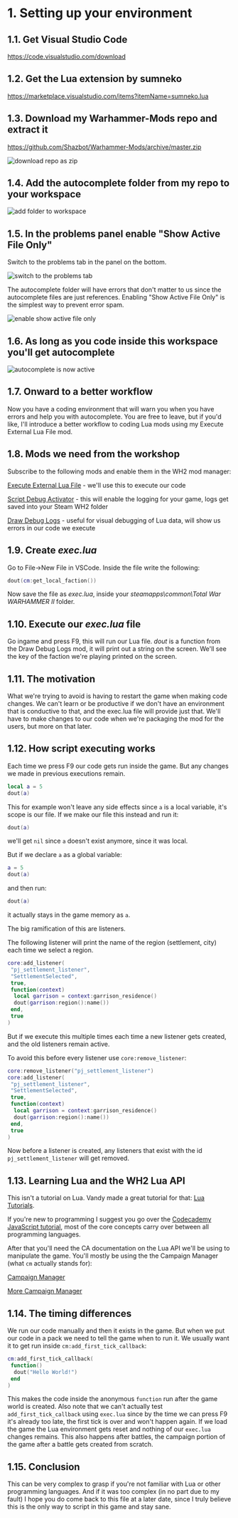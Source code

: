 # 1. Setting up your environment

## 1.1. Get Visual Studio Code

<https://code.visualstudio.com/download>

## 1.2. Get the Lua extension by sumneko

<https://marketplace.visualstudio.com/items?itemName=sumneko.lua>

## 1.3. Download my Warhammer-Mods repo and extract it

<https://github.com/Shazbot/Warhammer-Mods/archive/master.zip>

![download repo as zip](images/download_repo.png)

## 1.4. Add the autocomplete folder from my repo to your workspace

![add folder to workspace](images/add_folder_to_workspace.png)

## 1.5. In the problems panel enable "Show Active File Only"

Switch to the problems tab in the panel on the bottom.

![switch to the problems tab](images/problems_tab.png)

The autocomplete folder will have errors that don't matter to us since the autocomplete files are just references. Enabling "Show Active File Only" is the simplest way to prevent error spam.

![enable show active file only](images/show_active_file_only.png)

## 1.6. As long as you code inside this workspace you'll get autocomplete

![autocomplete is now active](images/autocomplete.png)

## 1.7. Onward to a better workflow

Now you have a coding environment that will warn you when you have errors and help you with autocomplete. You are free to leave, but if you'd like, I'll introduce a better workflow to coding Lua mods using my Execute External Lua File mod.

## 1.8. Mods we need from the workshop

Subscribe to the following mods and enable them in the WH2 mod manager:

[Execute External Lua File](https://steamcommunity.com/sharedfiles/filedetails/?id=1916572654) - we'll use this to execute our code

[Script Debug Activator](https://steamcommunity.com/sharedfiles/filedetails/?id=1271877744) - this will enable the logging for your game, logs get saved into your Steam WH2 folder

[Draw Debug Logs](https://steamcommunity.com/sharedfiles/filedetails/?id=1929093751) - useful for visual debugging of Lua data, will show us errors in our code we execute

## 1.9. Create _exec.lua_

Go to File->New File in VSCode.
Inside the file write the following:

```lua
dout(cm:get_local_faction())
```

Now save the file as _exec.lua_, inside your _steamapps\common\Total War WARHAMMER II_ folder.

## 1.10. Execute our _exec.lua_ file

Go ingame and press F9, this will run our Lua file.
_dout_ is a function from the Draw Debug Logs mod, it will print out a string on the screen. We'll see the key of the faction we're playing printed on the screen.

## 1.11. The motivation

What we're trying to avoid is having to restart the game when making code changes. We can't learn or be productive if we don't have an environment that is conductive to that, and the exec.lua file will provide just that.
We'll have to make changes to our code when we're packaging the mod for the users, but more on that later.

## 1.12. How script executing works

Each time we press F9 our code gets run inside the game.
But any changes we made in previous executions remain.

```lua
local a = 5
dout(a)
```

This for example won't leave any side effects since `a` is a local variable, it's scope is our file.
If we make our file this instead and run it:

```lua
dout(a)
```

we'll get `nil` since `a` doesn't exist anymore, since it was local.

But if we declare `a` as a global variable:

```lua
a = 5
dout(a)
```

and then run:

```lua
dout(a)
```

it actually stays in the game memory as `a`.

The big ramification of this are listeners.

The following listener will print the name of the region (settlement, city) each time we select a region.

```lua
core:add_listener(
 "pj_settlement_listener",
 "SettlementSelected",
 true,
 function(context)
  local garrison = context:garrison_residence()
  dout(garrison:region():name())
 end,
 true
)
```

But if we execute this multiple times each time a new listener gets created, and the old listeners remain active.

To avoid this before every listener use `core:remove_listener`:

```lua
core:remove_listener("pj_settlement_listener")
core:add_listener(
 "pj_settlement_listener",
 "SettlementSelected",
 true,
 function(context)
  local garrison = context:garrison_residence()
  dout(garrison:region():name())
 end,
 true
)
```

Now before a listener is created, any listeners that exist with the id `pj_settlement_listener` will get removed.

## 1.13. Learning Lua and the WH2 Lua API

This isn't a tutorial on Lua. Vandy made a great tutorial for that:
[Lua Tutorials](https://tw-modding.com/docs/lua-tutorials/).

If you're new to programming I suggest you go over the [Codecademy JavaScript tutorial](https://www.codecademy.com/learn/introduction-to-javascript), most of the core concepts carry over between all programming languages.

After that you'll need the CA documentation on the Lua API we'll be using to manipulate the game. You'll mostly be using the the Campaign Manager (what `cm` actually stands for):

[Campaign Manager](https://chadvandy.github.io/tw_modding_resources/campaign/campaign_manager.html)

[More Campaign Manager](https://chadvandy.github.io/tw_modding_resources/campaign/episodic_scripting.html#class:episodic_scripting)

## 1.14. The timing differences

We run our code manually and then it exists in the game. But when we put our code in a pack we need to tell the game when to run it.
We usually want it to get run inside `cm:add_first_tick_callback`:

```lua
cm:add_first_tick_callback(
 function()
  dout("Hello World!")
 end
)
```

This makes the code inside the anonymous `function` run after the game world is created.
Also note that we can't actually test `add_first_tick_callback` using `exec.lua` since by the time we can press F9 it's already too late, the first tick is over and won't happen again. If we load the game the Lua environment gets reset and nothing of our `exec.lua` changes remains.
This also happens after battles, the campaign portion of the game after a battle gets created from scratch.

## 1.15. Conclusion

This can be very complex to grasp if you're not familiar with Lua or other programming languages. And if it was too complex (in no part due to my fault) I hope you do come back to this file at a later date, since I truly believe this is the only way to script in this game and stay sane.
